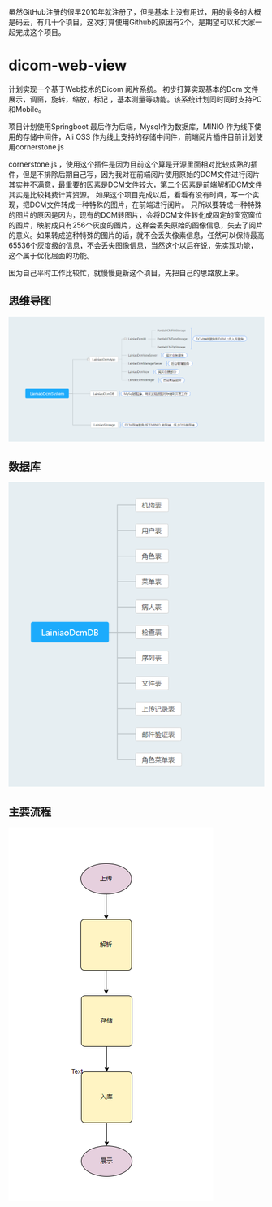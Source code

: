 

虽然GitHub注册的很早2010年就注册了，但是基本上没有用过，用的最多的大概是码云，有几十个项目，这次打算使用Github的原因有2个，是期望可以和大家一起完成这个项目。

# dicom-web-view

计划实现一个基于Web技术的Dicom 阅片系统。 初步打算实现基本的Dcm 文件展示，调窗，旋转，缩放，标记 ，基本测量等功能。该系统计划同时同时支持PC和Mobile。

项目计划使用Springboot 最后作为后端，Mysql作为数据库，MINIO 作为线下使用的存储中间件，Ali OSS 作为线上支持的存储中间件，前端阅片插件目前计划使用cornerstone.js

cornerstone.js ，使用这个插件是因为目前这个算是开源里面相对比较成熟的插件，但是不排除后期自己写，因为我对在前端阅片使用原始的DCM文件进行阅片其实并不满意，最重要的因素是DCM文件较大，第二个因素是前端解析DCM文件其实是比较耗费计算资源。 如果这个项目完成以后，看看有没有时间，写一个实现，把DCM文件转成一种特殊的图片，在前端进行阅片。 只所以要转成一种特殊的图片的原因是因为，现有的DCM转图片，会将DCM文件转化成固定的窗宽窗位的图片，映射成只有256个灰度的图片，这样会丢失原始的图像信息，失去了阅片的意义。如果转成这种特殊的图片的话，就不会丢失像素信息，任然可以保持最高65536个灰度级的信息，不会丢失图像信息，当然这个以后在说，先实现功能，这个属于优化层面的功能。

 
因为自己平时工作比较忙，就慢慢更新这个项目，先把自己的思路放上来。
 
思维导图
------------
 
![image](https://github.com/lainiao/dicom-web-view/blob/master/document/img/1.png)
 
数据库
-----------
![image](https://github.com/lainiao/dicom-web-view/blob/master/document/img/2.png)
 
主要流程
-------------
![image](https://github.com/lainiao/dicom-web-view/blob/master/document/img/3.png)


